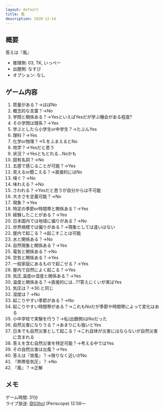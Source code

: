 ```yaml
---
layout: default
title: 風
description: 2020-12-14
---
```


## 概要

答えは『風』

- 推理側: 03, TK, いっぺー
- 出題側: なすび
- オプション: なし

## ゲーム内容

1. 質量がある？→ほぼNo
2. 概念的な言葉？→No
3. 学問と関係ある？→YesといえばYesだが学ぶ機会がある程度?
4. その学問は理系？→Yes
5. 学ぶとしたら小学生or中学生？→たぶんYes
6. 理科？→Yes
7. 化学or物理？→5.をふまえるとNo
8. 地学？→Yesだと思う
9. 状況？→Yesともとれる…Noかも
10. 固有名詞？→No
11. 五感で感じることが可能？→Yes
12. 見えるor聞こえる？→直接的にはNo
13. 嗅ぐ？→No
14. 味わえる？→No
15. さわれる？→Yesだと思うが自分からは不可能
16. 大きさを定義可能？→No
17. 現象？→Yes
18. 特定の季節or時間帯と関係ある？→Yes
19. 経験したことがある？→Yes
20. 日本国内では地域に偏りがある？→No
21. 世界規模では偏りがある？→現象としては違いはない
22. 屋内で起こる？→起こすことは可能
23. 水と関係ある？→No
24. 自然現象と関係ある？→Yes
25. 電気と関係ある？→No
26. 空気と関係ある？→Yes
27. 一般家庭にあるもので起こせる？→Yes
28. 屋内で自然によく起こる？→Yes
29. 気圧,温度or湿度と関係ある？→Yes
30. 温度と関係ある？→直接的には…??答えにくいが実はYes
31. 気圧は？→30.と同じ
32. 湿度は？→No
33. 起こりやすい季節がある？→No
34. 起こりやすい時間帯がある？→これもNoだが季節や時間帯によって変化はある
35. 小中学校で実験を行う？→私(出題側)はNoだった
36. 自然災害になりうる？→あまりにも強いとYes
37. 日本でも自然災害として起こる？→これ自体が災害にはならないが自然災害に含まれる
38. 答えを含む自然災害を特定可能？→考える中ではYes
39. その自然災害は台風？→Yes
40. 答えは『突風』？→限りなく近いがNo
41. 『熱帯低気圧』？→No
42. 『風』？→正解

## メモ

ゲーム時間: 31分  
ライブ放送: [@03hcl](https://www.periscope.tv/03hcl/1nAKELjMmVkxL?t=12m58s) (Periscope) 12:58～
